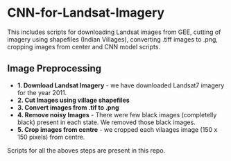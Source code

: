 # CNN-for-Landsat-Imagery
This includes scripts for downloading Landsat images from GEE, cutting of imagery using shapefiles (Indian Villages), converting .tiff images to .png, cropping images from center and CNN model scripts.   

## Image Preprocessing
* **1. Download Landsat Imagery** - we have downloaded Landsat7 imagery for the year 2011.  
* **2. Cut Images using village shapefiles**
* **3. Convert images from .tif to .png**
* **4. Remove noisy Images** - There were few black images (completelly black) present in each state. We removed those black images.
* **5. Crop images from centre** - we cropped each vilaages image (150 x 150 pixels) from centre.

Scripts for all the aboves steps are present in this repo.
